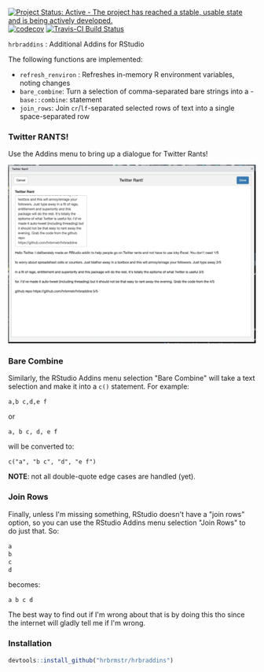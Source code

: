 
[![Project Status: Active - The project has reached a stable, usable state and is being actively developed.](http://www.repostatus.org/badges/0.1.0/active.svg)](http://www.repostatus.org/#active) [![codecov](https://codecov.io/gh/hrbrmstr/hrbraddins/branch/master/graph/badge.svg)](https://codecov.io/gh/hrbrmstr/hrbraddins) [![Travis-CI Build Status](https://travis-ci.org/hrbrmstr/hrbraddins.svg?branch=master)](https://travis-ci.org/hrbrmstr/hrbraddins)

`hrbraddins` : Additional Addins for RStudio

The following functions are implemented:

-   `refresh_renviron` : Refreshes in-memory R environment variables, noting changes
-   `bare_combine`: Turn a selection of comma-separated bare strings into a - `base::combine`: statement
-   `join_rows`: Join `cr`/`lf`-separated selected rows of text into a single space-separated row

### Twitter RANTS!

Use the Addins menu to bring up a dialogue for Twitter Rants!

![](rant.jpg)

### Bare Combine

Similarly, the RStudio Addins menu selection "Bare Combine" will take a text selection and make it into a `c()` statement. For example:

    a,b c,d,e f

or

    a, b c, d, e f

will be converted to:

    c("a", "b c", "d", "e f")

**NOTE**: not all double-quote edge cases are handled (yet).

### Join Rows

Finally, unless I'm missing something, RStudio doesn't have a "join rows" option, so you can use the RStudio Addins menu selection "Join Rows" to do just that. So:

    a
    b
    c
    d

becomes:

    a b c d

The best way to find out if I'm wrong about that is by doing this tho since the internet will gladly tell me if I'm wrong.

### Installation

``` r
devtools::install_github("hrbrmstr/hrbraddins")
```
